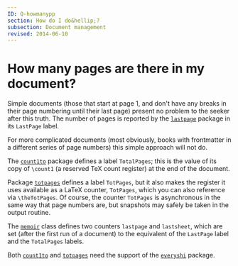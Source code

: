 ```yaml
---
ID: Q-howmanypp
section: How do I do&hellip;?
subsection: Document management
revised: 2014-06-10
---
```

# How many pages are there in my document?

Simple documents (those that start at page 1, and don't have any
breaks in their page numbering until their last page) present no
problem to the seeker after this truth.  The number of pages is
reported by the [`lastpage`](https://ctan.org/pkg/lastpage) package in its `LastPage` label.

For more complicated documents (most obviously, books with frontmatter
in a different series of page numbers) this simple approach will not
do.

The [`count1to`](https://ctan.org/pkg/count1to) package defines a label `TotalPages`; this is
the value of its copy of `\count1` (a reserved TeX count
register) at the end of the document.

Package [`totpages`](https://ctan.org/pkg/totpages) defines a label `TotPages`, but it also
makes the register it uses available as a LaTeX counter,
`TotPages`, which you can also reference via `\theTotPages`.  Of
course, the counter `TotPages` is asynchronous in the same way that
page numbers are, but snapshots may safely be taken in the output
routine.

The [`memoir`](https://ctan.org/pkg/memoir) class defines two counters `lastpage` and
`lastsheet`, which are set (after the first run of a document)
to the equivalent of the `LastPage` label and the
`TotalPages` labels.

Both [`count1to`](https://ctan.org/pkg/count1to) and [`totpages`](https://ctan.org/pkg/totpages) need the support of
the [`everyshi`](https://ctan.org/pkg/everyshi) package.

